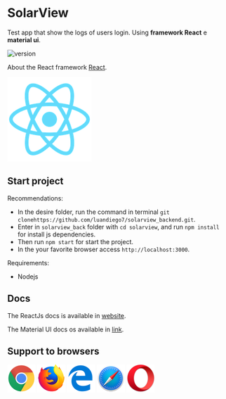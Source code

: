 # SolarView

Test app that show the logs of users login. Using **framework React** e **material ui**.

![version](https://img.shields.io/badge/version-17.0.2-blue.svg)

About the React framework [React](https://reactjs.org/).


![](public/logo192.png)

## Start project

Recommendations:

- In the desire folder, run the command in terminal `git clonehttps://github.com/luandiego7/solarview_backend.git`.
- Enter in `solarview_back` folder with `cd solarview`, and run `npm install` for install js dependencies.
- Then run `npm start` for start the project.
- In the your favorite browser access `http://localhost:3000`.

Requirements:

- Nodejs

## Docs
The ReactJs docs is available in [website](https://reactjs.org/docs/getting-started.html).

The Material UI docs os available in [link](https://mui.com/pt/).

## Support to browsers

![](public/readme/browsers/chrome.png)
![](public/readme/browsers/firefox.png)
![](public/readme/browsers/edge.png)
![](public/readme/browsers/safari.png)
![](public/readme/browsers/opera.png)

